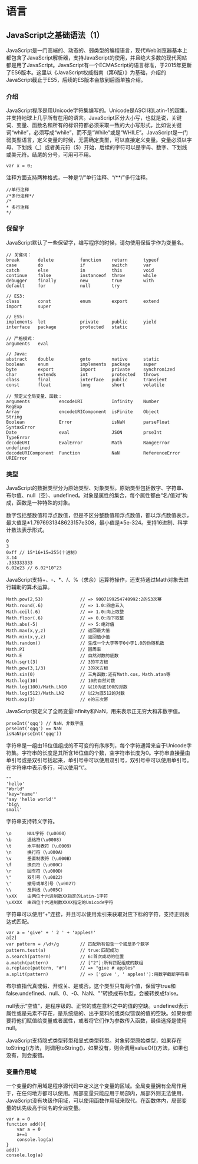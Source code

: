 # 语言
## JavaScript之基础语法（1）

JavaScript是一门高端的、动态的、弱类型的编程语言，现代Web浏览器基本上都包含了JavaScript解析器，支持JavaScript的使用，并且绝大多数的现代网站都是用了JavaScript。JavaScript有一个ECMAScript的语言标准，于2015年更新了ES6版本。这里以《JavaScript权威指南（第6版）》为基础，介绍的JavaScript截止于ES5，后续的ES版本会放到后面单独介绍。

### 介绍

JavaScript程序是用Unicode字符集编写的。Unicode是ASCII和Latin-1的超集，并支持地球上几乎所有在用的语言。JavaScript区分大小写，也就是说，关键词、变量、函数名和所有的标识符都必须采取一致的大小写形式，比如说关键词“while”，必须写成“while”，而不是“While”或是“WHILE”。JavaScript是一门弱类型语言，定义变量的时候，无需确定类型，可以直接定义变量。变量必须以字母、下划线（_）或者美元符（$）开始，后续的字符可以是字母、数字、下划线或美元符。结尾的分号，可用可不用。
```
var x = 0;
```

注释方面支持两种格式，一种是“//”单行注释、“/**/”多行注释。
```
//单行注释
/*多行注释*/
/*
* 多行注释
*/
```

### 保留字

JavaScript默认了一些保留字，编写程序的时候，请勿使用保留字作为变量名。
```
// 关键词：
break       delete          function    return      typeof
case        do              if          switch      var
catch       else            in          this        void
continue    false           instanceof  throw       while
debugger    finally         new         true        with
default     for             null        try

// ES3:
class       const           enum        export      extend
import      super

// ES5:
implements  let             private     public      yield
interface   package         protected   static

// 严格模式：
arguments   eval

// Java:
abstract    double          goto        native      static
boolean     enum            implements  package     super
byte        export          import      private     synchronized
char        extends         int         protected   throws
class       final           interface   public      transient
const       float           long        short       volatile

// 预定义全局变量、函数：
arguments           encodeURI           Infinity    Number          RegExp
Array               encodeURIComponent  isFinite    Object          String
Boolean             Error               isNaN       parseFloat      SyntaxError
Date                eval                JSON        prseInt         TypeError
decodeURI           EvalError           Math        RangeError      undefined
decodeURIComponent  Function            NaN         ReferenceError  URIError
```


### 类型

JavaScript的数据类型分为原始类型、对象类型。原始类型包括数字、字符串、布尔值、null（空）、undefined。对象是属性的集合，每个属性都由“名/值对”构成，函数是一种特殊的对象。

数字包括整数值和浮点数值，但是不区分整数值和浮点数值，都以浮点数值表示，最大值是±1.7976931348623157e308，最小值是±5e-324。支持16进制、科学计数法表示形式。
```
0
3
0xff // 15*16+15=255(十进制)
3.14
.333333333
6.02e23 // 6.02*10^23
```

JavaScript支持+、-、*、/、%（求余）运算符操作，还支持通过Math对象去进行辅助的算术运算。
```
Math.pow(2,53)              // => 9007199254740992:2的53次幂
Math.round(.6)              // => 1.0:四舍五入
Math.ceil(.6)               // => 1.0:向上取整
Math.floor(.6)              // => 0.0:向下取整
Math.abs(-5)                // => 5:绝对值
Math.max(x,y,z)             // 返回最大值
Math.min(x,y,z)             // 返回值小值
Math.random()               // 生成一个大于等于0小于1.0的伪随机数
Math.PI                     // 圆周率
Math.E                      // 自然对数的底数
Math.sqrt(3)                // 3的平方根
Math.pow(3,1/3)             // 3的次方根
Math.sin(0)                 // 三角函数:还有Math.cos，Math.atan等
Math.log(10)                // 10的自然对数
Math.log(100)/Math.LN10     // 以10为底100的对数
Math.log(512)/Math.LN2      // 以2为底512的对数
Math.exp(3)                 // e的三次幂
```

JavaScript预定义了全局变量Infinity和NaN，用来表示正无穷大和非数字值。
```
prseInt('qqq') // NaN，非数字值
prseInt('qqq') == NaN
isNaN(prseInt('qqq'))
```

字符串是一组由16位值组成的不可变的有序序列，每个字符通常来自于Unicode字符集。字符串的长度是其所含16位值的个数，空字符串长度为0。字符串直接量由单引号或是双引号括起来，单引号中可以使用双引号，双引号中可以使用单引号。在字符串中表示多行，可以使用“\”。
```
""
'hello'
"World"
'key="name"'
"say 'hello world'"
'big\
small'
```

字符串支持转义字符。
```
\o      NUL字符（\u0000）
\b      退格符(\u0008)
\t      水平制表符（\u0009）
\n      换行符（\u000A）
\v      垂直制表符（\u000B）
\f      换页符（\u000C）
\r      回车符（\u000D）
\"      双引号（\u0022）
\'      撤号或单引号（\u0027）
\\      反斜线（\u005C）
\xXX    由两位十六进制数XX指定的Latin-1字符
\uXXXX  由四位十六进制数XXXX指定的Unicode字符
```

字符串可以使用“+”连接，并且可以使用索引来获取对应下标的字符，支持正则表达式匹配。
```
var a = 'give' + ' 2 ' + 'apples!'
a[2]
var pattern = /\d+/g        // 匹配所有包含一个或是多个数字
pattern.test(a)             // true:匹配成功
a.search(pattern)           // 6:首次成功的位置
a.match(pattern)            // ["2"]:所有匹配组成的数组
a.replace(pattern, "#")     // => "give # apples"
a.split(pattern)            // => ['give ', ' apples!']:用数字截断字符串
```

布尔值指代真或假、开或关、是或否。这个类型只有两个值，保留字true和false.undefined、null、0、-0、NaN、""转换成布尔型，会被转换成false。

null表示“空值”，是程序级的、正常的或在意料之中的值的空缺。undefined表示属性或是元素不存在，是系统级的、出乎意料的或类似错误的值的空缺。如果你想要将他们赋值给变量或者属性，或者将它们作为参数传入函数，最佳选择是使用null。

JavaScript支持隐式类型转型和显式类型转型。对象转型原始类型，如果存在toString()方法，则调用toString()，如果没有，则会调用valueOf()方法，如果也没有，则会报错。

### 变量作用域

一个变量的作用域是程序源代码中定义这个变量的区域。全局变量拥有全局作用于，在任何地方都可以使用。局部变量只能应用于局部内，局部外则无法使用，JavaScript没有块级作用域，可以使用函数作用域来取代。在函数体内，局部变量的优先级高于同名的全局变量。
```
var a = 0
function add(){
    var a = 0
    a+=1
    console.log(a)
}
add()
console.log(a)
```